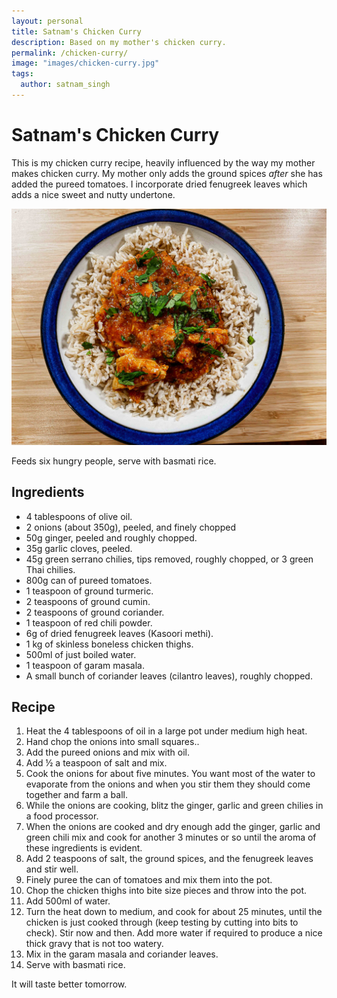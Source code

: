 ```yaml
---
layout: personal
title: Satnam's Chicken Curry
description: Based on my mother's chicken curry.
permalink: /chicken-curry/
image: "images/chicken-curry.jpg"
tags:
  author: satnam_singh
---
```

# Satnam's Chicken Curry
This is my chicken curry recipe, heavily influenced by the way my mother makes chicken curry. My mother only adds the ground spices _after_ she has added the pureed tomatoes. I incorporate dried fenugreek leaves which adds a nice sweet and nutty undertone.

![Chicken curry](/images/chicken-curry.jpg)

Feeds six hungry people, serve with basmati rice.

## Ingredients
* 4 tablespoons of olive oil.
* 2 onions (about 350g), peeled, and finely chopped
* 50g ginger, peeled and roughly chopped.
* 35g garlic cloves, peeled.
* 45g green serrano chilies, tips removed, roughly chopped, or 3 green Thai chilies.
* 800g can of pureed tomatoes.
* 1 teaspoon of ground turmeric.
* 2 teaspoons of ground cumin.
* 2 teaspoons of ground coriander.
* 1 teaspoon of red chili powder.
* 6g of dried fenugreek leaves (Kasoori methi).
* 1 kg of skinless boneless chicken thighs.
* 500ml of just boiled water.
* 1 teaspoon of garam masala.
* A small bunch of coriander leaves (cilantro leaves), roughly chopped.


## Recipe 
1. Heat the 4 tablespoons of oil in a large pot under medium high heat.
2. Hand chop the onions into small squares..
3. Add the pureed onions and mix with oil.
4. Add ½ a teaspoon of salt and mix.
5. Cook the onions for about five minutes. You want most of the water to evaporate from the onions and when you stir them they should come together and farm a ball.
6. While the onions are cooking, blitz the ginger, garlic and green chilies in a food processor.
7. When the onions are cooked and dry enough add the ginger, garlic and green chili mix and cook for another 3 minutes or so until the aroma of these ingredients is evident.
8. Add 2 teaspoons of salt, the ground spices, and the fenugreek leaves and stir well.
9. Finely puree the can of tomatoes and mix them into the pot.
10. Chop the chicken thighs into bite size pieces and throw into the pot.
11. Add 500ml of water.
12. Turn the heat down to medium, and cook for about 25 minutes, until the chicken is just cooked through (keep testing by cutting into bits to check). Stir now and then. Add more water if required to produce a nice thick gravy that is not too watery.
13. Mix in the garam masala and coriander leaves.
14. Serve with basmati rice.


It will taste better tomorrow.
